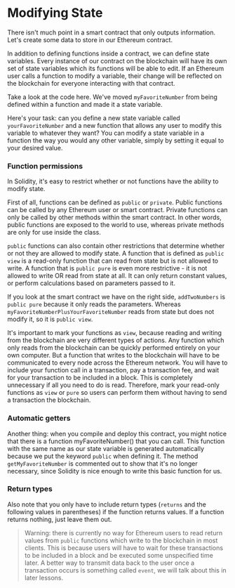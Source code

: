 # Modifying State

There isn't much point in a smart contract that only outputs information. Let's create some data to store in our Ethereum contract. 

In addition to defining functions inside a contract, we can define state variables. Every instance of our contract on the blockchain will have its own set of state variables which its functions will be able to edit. If an Ethereum user calls a function to modify a variable, their change will be reflected on the blockchain for everyone interacting with that contract.
 
Take a look at the code here. We've moved `myFavoriteNumber` from being defined within a function and made it a state variable. 

Here's your task: can you define a new state variable called `yourFavoriteNumber` and a new function that allows any user to modify this variable to whatever they want? You can modify a state variable in a function the way you would any other variable, simply by setting it equal to your desired value. 

### Function permissions

In Solidity, it's easy to restrict whether or not functions have the ability to modify state.

First of all, functions can be defined as `public` or `private`. Public functions can be called by any Ethereum user or smart contract. Private functions can only be called by other methods within the smart contract. In other words, public functions are exposed to the world to use, whereas private methods are only for use inside the class.

`public` functions can also contain other restrictions that determine whether or not they are allowed to modify state. A function that is defined as `public view` is a read-only function that can read from state but is not allowed to write. A function that is `public pure` is even more restrictive - it is not allowed to write OR read from state at all. It can only return constant values, or perform calculations based on parameters passed to it.

If you look at the smart contract we have on the right side, `addTwoNumbers` is `public pure` because it only reads the parameters. Whereas `myFavoriteNumberPlusYourFavoriteNumber` reads from state but does not modify it, so it is `public view`. 

It's important to mark your functions as `view`, because reading and writing from the blockchain are very different types of actions. Any function which only reads from the blockchain can be quickly performed entirely on your own computer. But a function that writes to the blockchain will have to be communicated to every node across the Ethereum network. You will have to include your function call in a transaction, pay a transaction fee, and wait for your transaction to be included in a block. This is completely unnecessary if all you need to do is read. Therefore, mark your read-only functions as `view` or `pure` so users can perform them without having to send a transaction the blockchain.

### Automatic getters 

Another thing: when you compile and deploy this contract, you might notice that there is a function myFavoriteNumber() that you can call. This function with the same name as our state variable is generated automatically because we put the keyword `public` when defining it. The method `getMyFavoriteNumber` is commented out to show that it's no longer necessary, since Solidity is nice enough to write this basic function for us. 

### Return types

Also note that you only have to include return types (`returns` and the following values in parentheses) if the function returns values. If a function returns nothing, just leave them out. 

> Warning: there is currently no way for Ethereum users to read return values from `public` functions which write to the blockchain in most clients. This is because users will have to wait for these transactions to be included in a block and be executed some unspecified time later. A better way to transmit data back to the user once a transaction occurs is something called `event`, we will talk about this in later lessons. 



